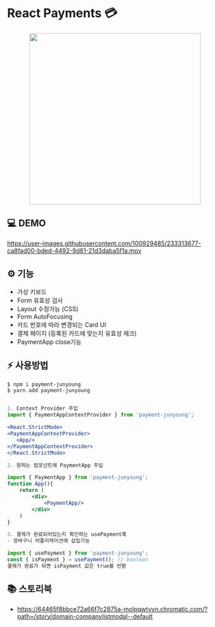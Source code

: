# React Payments 💳

<p align="middle" >
  <img src="https://techcourse-storage.s3.ap-northeast-2.amazonaws.com/0fefce79602043a9b3281ee1dd8f4be6" width="400">
</p>


## :computer: DEMO

https://user-images.githubusercontent.com/100929485/233313677-ca8fad00-bded-4492-9d81-21d3daba5f1a.mov




## ⚙️  기능 
- 가상 키보드 
- Form 유효성 검사
- Layout 수정가능 (CSS)
- Form AutoFocusing
- 카드 번호에 따라 변경되는 Card UI
- 결제 페이지 (등록된 카드에 맞는지 유효성 체크)
- PaymentApp close기능 

## :zap: 사용방법

```shell
$ npm i payment-junyoung
$ yarn add payment-junyoung
```
~~~ jsx

1. Context Provider 주입
import { PaymentAppContextProvider } from 'payment-junyoung';

<React.StrictMode>
<PaymentAppContextProvider>
   <App/>
</PaymentAppContextProvider>
</React.StrictMode>

2. 원하는 컴포넌트에 PaymentApp 주입

import { PaymentApp } from 'payment-junyoung';
function App(){
    return (
        <div>
            <PaymentApp/>
        </div>
    )
}

3. 결제가 완료되어있는지 확인하는 usePayment훅
- 장바구니 어플리케이션에 삽입가능

import { usePayment } from 'payment-junyoung';
const { isPayment } = usePayment(); // boolean
결제가 완료가 되면 isPayment 값은 true를 반환
~~~

## :books: 스토리북
- https://64465f8bbce72a66f7c2875a-molpqwtvyn.chromatic.com/?path=/story/domain-companylistmodal--default


